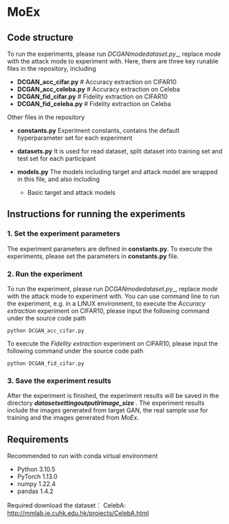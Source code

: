 # MoEx

## Code structure
To run the experiments, please run __DCGAN_*mode*_*dataset*_.py__, replace *mode* with the attack mode to experiment with.
Here, there are three key runable files in the repository, including
* __DCGAN_acc_cifar.py__  # Accuracy extraction on CIFAR10
* __DCGAN_acc_celeba.py__ # Accuracy extraction on Celeba
* __DCGAN_fid_cifar.py__  # Fidelity extraction on CIFAR10
* __DCGAN_fid_celeba.py__ # Fidelity extraction on Celeba

Other files in the repository
* __constants.py__ Experiment constants, contains the default hyperparameter set for each experiment
* __datasets.py__ It is used for read dataset, split dataset into training set and test set for each participant


* __models.py__ The models including target and attack model are wrapped in this file, and also including
  * Basic target and attack models

## Instructions for running the experiments
### 1. Set the experiment parameters
The experiment parameters are defined in __constants.py__. To execute the experiments, please set the parameters in __constants.py__ file. 

### 2. Run the experiment
To run the experiment, please run __DCGAN_*mode*_*dataset*_.py__, replace *mode*  with the attack mode to experiment with. You can use command line to run the experiment, e.g. in a LINUX environment, to execute the *Accuracy extraction* experiment on CIFAR10, please input the following command under the source code path

```python DCGAN_acc_cifar.py```

To execute the *Fidelity extraction* experiment on CIFAR10, please input the following command under the source code path

```python DCGAN_fid_cifar.py```

### 3. Save the experiment results
After the experiment is finished, the experiment results will be saved in the directory __*dataset*_*setting*_output_*lr*_*image_size*__ . The experiment results include the images generated from target GAN, the real sample use for training and the images generated from *MoEx*.


## Requirements
Recommended to run with conda virtual environment
* Python 3.10.5
* PyTorch 1.13.0
* numpy 1.22.4
* pandas 1.4.2

Required download the dataset：
CelebA: http://mmlab.ie.cuhk.edu.hk/projects/CelebA.html
